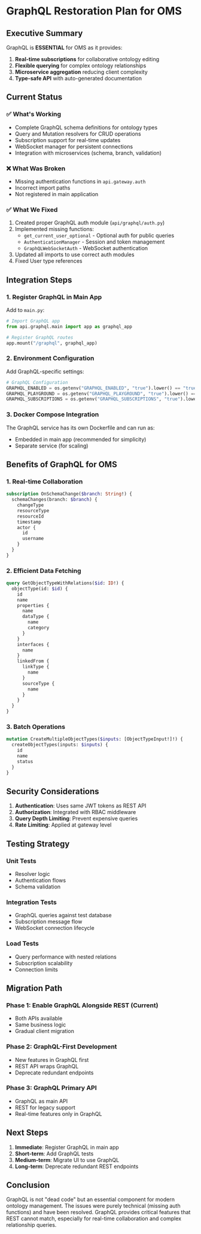 # GraphQL Restoration Plan for OMS

## Executive Summary

GraphQL is **ESSENTIAL** for OMS as it provides:
1. **Real-time subscriptions** for collaborative ontology editing
2. **Flexible querying** for complex ontology relationships
3. **Microservice aggregation** reducing client complexity
4. **Type-safe API** with auto-generated documentation

## Current Status

### ✅ What's Working
- Complete GraphQL schema definitions for ontology types
- Query and Mutation resolvers for CRUD operations
- Subscription support for real-time updates
- WebSocket manager for persistent connections
- Integration with microservices (schema, branch, validation)

### ❌ What Was Broken
- Missing authentication functions in `api.gateway.auth`
- Incorrect import paths
- Not registered in main application

### ✅ What We Fixed
1. Created proper GraphQL auth module (`api/graphql/auth.py`)
2. Implemented missing functions:
   - `get_current_user_optional` - Optional auth for public queries
   - `AuthenticationManager` - Session and token management
   - `GraphQLWebSocketAuth` - WebSocket authentication
3. Updated all imports to use correct auth modules
4. Fixed User type references

## Integration Steps

### 1. Register GraphQL in Main App

Add to `main.py`:

```python
# Import GraphQL app
from api.graphql.main import app as graphql_app

# Register GraphQL routes
app.mount("/graphql", graphql_app)
```

### 2. Environment Configuration

Add GraphQL-specific settings:

```python
# GraphQL Configuration
GRAPHQL_ENABLED = os.getenv("GRAPHQL_ENABLED", "true").lower() == "true"
GRAPHQL_PLAYGROUND = os.getenv("GRAPHQL_PLAYGROUND", "true").lower() == "true"
GRAPHQL_SUBSCRIPTIONS = os.getenv("GRAPHQL_SUBSCRIPTIONS", "true").lower() == "true"
```

### 3. Docker Compose Integration

The GraphQL service has its own Dockerfile and can run as:
- Embedded in main app (recommended for simplicity)
- Separate service (for scaling)

## Benefits of GraphQL for OMS

### 1. Real-time Collaboration
```graphql
subscription OnSchemaChange($branch: String!) {
  schemaChanges(branch: $branch) {
    changeType
    resourceType
    resourceId
    timestamp
    actor {
      id
      username
    }
  }
}
```

### 2. Efficient Data Fetching
```graphql
query GetObjectTypeWithRelations($id: ID!) {
  objectType(id: $id) {
    id
    name
    properties {
      name
      dataType {
        name
        category
      }
    }
    interfaces {
      name
    }
    linkedFrom {
      linkType {
        name
      }
      sourceType {
        name
      }
    }
  }
}
```

### 3. Batch Operations
```graphql
mutation CreateMultipleObjectTypes($inputs: [ObjectTypeInput!]!) {
  createObjectTypes(inputs: $inputs) {
    id
    name
    status
  }
}
```

## Security Considerations

1. **Authentication**: Uses same JWT tokens as REST API
2. **Authorization**: Integrated with RBAC middleware
3. **Query Depth Limiting**: Prevent expensive queries
4. **Rate Limiting**: Applied at gateway level

## Testing Strategy

### Unit Tests
- Resolver logic
- Authentication flows
- Schema validation

### Integration Tests
- GraphQL queries against test database
- Subscription message flow
- WebSocket connection lifecycle

### Load Tests
- Query performance with nested relations
- Subscription scalability
- Connection limits

## Migration Path

### Phase 1: Enable GraphQL Alongside REST (Current)
- Both APIs available
- Same business logic
- Gradual client migration

### Phase 2: GraphQL-First Development
- New features in GraphQL first
- REST API wraps GraphQL
- Deprecate redundant endpoints

### Phase 3: GraphQL Primary API
- GraphQL as main API
- REST for legacy support
- Real-time features only in GraphQL

## Next Steps

1. **Immediate**: Register GraphQL in main app
2. **Short-term**: Add GraphQL tests
3. **Medium-term**: Migrate UI to use GraphQL
4. **Long-term**: Deprecate redundant REST endpoints

## Conclusion

GraphQL is not "dead code" but an essential component for modern ontology management. The issues were purely technical (missing auth functions) and have been resolved. GraphQL provides critical features that REST cannot match, especially for real-time collaboration and complex relationship queries.